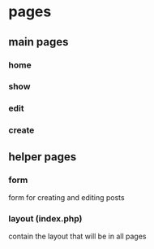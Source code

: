 # pages
## main pages
### home
### show
### edit
### create
## helper pages
### form
form for creating and editing posts

### layout (index.php)
contain the layout that will be in all pages
